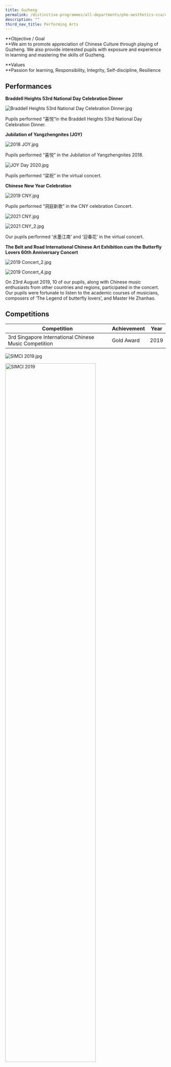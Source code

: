 ```yaml
---
title: Guzheng
permalink: /distinctive-programmes/all-departments/phe-aesthetics-cca/cca/performing-arts/guzheng/
description: ""
third_nav_title: Performing Arts
---
```

**Objective / Goal  
**We aim to promote appreciation of Chinese Culture through playing of Guzheng. We also provide interested pupils with exposure and experience in learning and mastering the skills of Guzheng.  
  
**Values  
**Passion for learning, Responsibility, Integrity, Self-discipline, Resilience  

Performances
------------

**Braddell Heights 53rd National Day Celebration Dinner**

![Braddell Heights 53rd National Day Celebration Dinner.jpg](https://yangzhengpri.moe.edu.sg/qql/slot/u703/2022/Distinctive%20Programmes/CCA/Aesthetics/Guzheng/Braddell%20Heights%2053rd%20National%20Day%20Celebration%20Dinner.jpg)

  

  

  

  

  

  

  

  

  

  

  

  

  

  

  

  

Pupils performed “喜悦”in the Braddell Heights 53rd National Day Celebration Dinner.

  

**Jubilation of Yangzhengnites (JOY)**

![2018 JOY.jpg](https://yangzhengpri.moe.edu.sg/qql/slot/u703/2022/Distinctive%20Programmes/CCA/Aesthetics/Guzheng/2018%20JOY.jpg)

  

  
  
  
  
  
  
  
  
  
  
  
  
  

  
  
  
  

Pupils performed “喜悦” in the Jubilation of Yangzhengnites 2018.

  

![JOY Day 2020.jpg](https://yangzhengpri.moe.edu.sg/qql/slot/u703/2022/Distinctive%20Programmes/CCA/Aesthetics/Guzheng/JOY%20Day%202020.jpg)

  
  
  
  
  
  
  
  
  
  
  
  
  

Pupils performed “梁祝” in the virtual concert.

  

**Chinese New Year Celebration**

![2019 CNY.jpg](https://yangzhengpri.moe.edu.sg/qql/slot/u703/2022/Distinctive%20Programmes/CCA/Aesthetics/Guzheng/2019%20CNY.jpg)

  

  

  

  

  

  

  

  

  

  

  

  

  

  

  

  

  

  

  

  

Pupils performed “洞庭新歌” in the CNY celebration Concert.  

  

![2021 CNY.jpg](https://yangzhengpri.moe.edu.sg/qql/slot/u703/2022/Distinctive%20Programmes/CCA/Aesthetics/Guzheng/2021%20CNY.jpg)  

![2021 CNY_2.jpg](https://yangzhengpri.moe.edu.sg/qql/slot/u703/2022/Distinctive%20Programmes/CCA/Aesthetics/Guzheng/2021%20CNY_2.jpg)

  

  

  

  

  

  

  

  

  

  

  

  

  

  

  

  

  

  

  

  

  

  

  

  

  

Our pupils performed ‘水墨江南’ and ‘迎春花’ in the virtual concert.  

  

**The Belt and Road International Chinese Art Exhibition cum the Butterfly Lovers 60th Anniversary Concert**

![2019 Concert_2.jpg](https://yangzhengpri.moe.edu.sg/qql/slot/u703/2022/Distinctive%20Programmes/CCA/Aesthetics/Guzheng/2019%20Concert_2.jpg)  

![2019 Concert_4.jpg](https://yangzhengpri.moe.edu.sg/qql/slot/u703/2022/Distinctive%20Programmes/CCA/Aesthetics/Guzheng/2019%20Concert_4.jpg)

  

  

  

  

  

  

  

  

  

  

  

  

  

  

  

  

  

  

  

  

  

  

  

  

  

  

  

  

  

  

On 23rd August 2019, 10 of our pupils, along with Chinese music enthusiasts from other countries and regions, participated in the concert. Our pupils were fortunate to listen to the academic courses of musicians, composers of ‘The Legend of butterfly lovers’, and Master He Zhanhao.  

Competitions
------------

| Competition | Achievement | Year |
| --- | --- | --- |
| 3rd Singapore International Chinese Music Competition | Gold Award | 2019 |

  
![SIMCI 2019.jpg](https://yangzhengpri.moe.edu.sg/qql/slot/u703/2022/Distinctive%20Programmes/CCA/Aesthetics/Guzheng/SIMCI%202019.jpg)

<style>  
img {  
  display: block;  
  margin-left: auto;  
  margin-right: auto;  
}  
</style>  
<body><img src="NOOO" alt="SIMCI 2019" style="width:75%;">  
  
</body>  